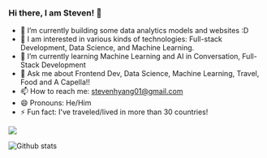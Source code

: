 ### Hi there, I am Steven! 👋

- 🔭 I’m currently building some data analytics models and websites :D
- 💞️ I am interested in various kinds of technologies: Full-stack Development, Data Science, and Machine Learning.
- 🌱 I’m currently learning Machine Learning and AI in Conversation, Full-Stack Development
- 💬 Ask me about Frontend Dev, Data Science, Machine Learning, Travel, Food and A Capella!!
- 📫 How to reach me: stevenhyang01@gmail.com
- 😄 Pronouns: He/Him
- ⚡ Fun fact: I've traveled/lived in more than 30 countries!

<a href="mailto:stevenhyang01@gmail.com" target="_blank"><img src="https://img.shields.io/badge/stevenhyang01@gmail.com-EA4335?style=flat-square&logo=Gmail&logoColor=white"/></a>

![Github stats](https://github-readme-stats.vercel.app/api?username=syang0624&theme=highcontrast&show_icons=true&count_private=true)

<!-- <img src="https://img.shields.io/badge/html5-E34F26?style=for-the-badge&logo=Html5&logoColor=white">
<img src="https://img.shields.io/badge/css-1572B6?style=for-the-badge&logo=Css3&logoColor=white">
<img src="https://img.shields.io/badge/javascript-F7DF1E?style=for-the-badge&logo=Javascript&logoColor=black">
 -->
